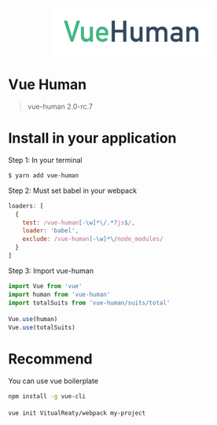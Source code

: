 <p align="center"><img width="320" src="docs/vue-human.jpg"></p>

# Vue Human

> vue-human 2.0-rc.7

# Install in your application

Step 1: In your terminal

``` bash
$ yarn add vue-human
```

Step 2: Must set babel in your webpack

``` javascript
loaders: [
  {
    test: /vue-human[-\w]*\/.*?js$/,
    loader: 'babel',
    exclude: /vue-human[-\w]*\/node_modules/
  }
]
```

Step 3: Import vue-human

``` javascript
import Vue from 'vue'
import human from 'vue-human'
import totalSuits from 'vue-human/suits/total'

Vue.use(human)
Vue.use(totalSuits)
```

# Recommend

You can use vue boilerplate

``` bash
npm install -g vue-cli

vue init VitualReaty/webpack my-project
```
